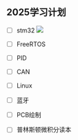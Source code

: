 ## 2025学习计划

- [ ] stm32 ![](https://geps.dev/progress/80)

- [ ] FreeRTOS
- [ ] PID
- [ ] CAN
- [ ] Linux
- [ ] 蓝牙
- [ ] PCB绘制
- [ ] 普林斯顿微积分读本

